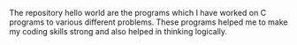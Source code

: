 The repository hello world are the programs which I have worked on C programs to various different problems. These programs helped me to make my coding skills strong and also helped in thinking logically.
